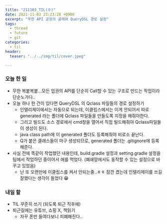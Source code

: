 ```yaml
---
title: "211103_TIL(수)"
date: 2021-11-03 23:23:28 +0900
excerpt: "무한 API 공장의 굴레와 QueryDSL 경로 설정"
tags:
  - thread
  - future
  - git
categories:
  - til
header:
  teaser: "../../img/til/cover.jpeg"

---
```


### 오늘 한 일

- 무한 복붙복붙...모든 업권의 API를 단순히 Call할 수 있는 구조로 만드는 작업이라 단순노가다..
- 오늘 하나 한 건이 있다면 QueryDSL 의 Qclass 파일들의 경로 설정하기
  - 인텔리제이에서는 자동으로 되는데, 이클립스에서는 이게 안되어서 따로 generated 라는 폴더에 Qclass 파일들을 만들도록 지정을 해줘야한다.
  - 그리고 빌드도 소스 경로에서 cmd창을 열어서 직접 빌드해줘야 Qclass파일들이 생성이 된다.
  - java class path에 이 generated 폴더도 등록해줘야 비로소 끝난다.
  - Q가 붙은 클래스들이 마구 생성되므로, generated 폴더는 .gitignore에 등록해준다.
- 사실 전에 똑같이 작업했던 내용인데, build.gradle 설정과 setting.gradle 설정을 팀에서 작업하던 중이어서 애를 먹었다. (폐쇄망에서도 동작할 수 있는 설정으로 바꾸고 있었음)
  - 난 또 오랜만에 이클립스를 켜서 안되는줄..ㅎㅎ 잠깐 켰는데 인텔리제이를 쓰길 잘했다는 생각이 들었다 😁


### 내일 할 

- TIL 꾸준히 쓰기 (되도록 퇴근 직후에)
- 퇴근길에는 유튜브, 쇼핑 X, 책읽기
  - 자꾸 폰만 들여다보니 피폐해진다..